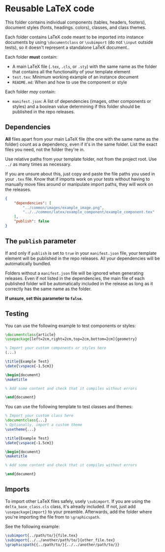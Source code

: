 # Reusable LaTeX code

This folder contains individual components (tables, headers, footers), document styles (fonts, headings. colors), classes, and class themes. 

Each folder contains LaTeX code meant to be imported
into instance documents by using `\documentclass` or `\subimport` (do not `\input` outside tests), so it doesn't represent a standalone LaTeX document..

Each folder **must** contain:
* A main LaTeX file (`.tex`, `.cls`, or `.sty`) with the same name as the folder that contains all the functionality of your template element
* `test.tex`: Minimum working example of an instance document 
* `README.md`: When and how to use the component or style

Each folder *may* contain:
* `manifest.json`: A list of dependencies (images, other components or styles) and a boolean value determining if this folder should be published in the repo releases. 

## Dependencies
**All** files apart from your main LaTeX file (the one with the same name as the folder) count as a dependency, even if it's in the same folder. List the exact files you need, not the folder they're in.

Use relative paths from your template folder, not from the project root. Use `../` as many times as necessary. 

If you are unsure about this, just copy and paste the file paths you used in your `.tex` file.
Know that if imports work on your tests without having to manually move files around or manipulate import paths, they will work on the releases.

```json
{
    "dependencies": [
        "../common/images/example_image.png",
        "../../common/latex/example_component/example_component.tex"
    ],
    "publish": false
}
```

## The `publish` parameter
If and only if `publish` is set to `true` in your `manifest.json` file, your template element will be published in the repo releases. All your dependencies will be automatically bundled.

Folders without a `manifest.json` file will be ignored when generating releases.
Even if not listed in the dependencies, the main file of each published folder will be automatically included in the release
as long as it correctly has the same name as the folder.

**If unsure, set this parameter to `false`.**

## Testing
You can use the following example to test components or styles:

```latex
\documentclass{article}
\usepackage[left=2cm,right=2cm,top=2cm,bottom=2cm]{geometry}

% Import your custom components or styles here
(...)

\title{Example Test}
\date{\vspace{-1.5cm}}

\begin{document}
\maketitle

% Add some content and check that it compiles without errors

\end{document}
```

You can use the following template to test classes and themes:

```latex
% Import your custom class here
\documentclass{...}
% Optionally, import a custom theme
\usetheme{...}

\title{Example Test}
\date{\vspace{-1.5cm}}

\begin{document}
\maketitle

% Add some content and check that it compiles without errors

\end{document}
```

## Imports
To import other LaTeX files safely, usely `\subimport`.
If you are using the `delta_base_class.cls` class, it's already included.
If not, just add `\usepackage{import}` to your preamble.
Afterwards, add the folder where you're importing the file from to `\graphicspath`.

See the following example:

```latex
\subimport{../path/to/}{file.tex}
\subimport{../../another/path/to/}{other_file.tex}
\graphicspath{{../path/to/}{../../another/path/to/}}
```